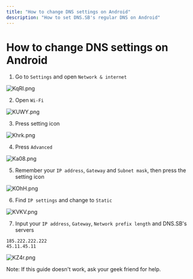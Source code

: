 ```yaml
---
title: "How to change DNS settings on Android"
description: "How to set DNS.SB's regular DNS on Android"
---
```


# How to change DNS settings on Android

1. Go to `Settings` and open `Network & internet`

![KqRI.png](https://s3.image.hosting/2021/07/02/KqRI.png)

2. Open `Wi-Fi`

![KUWY.png](https://s3.image.hosting/2021/07/02/KUWY.png)

3. Press setting icon

![Khrk.png](https://s3.image.hosting/2021/07/02/Khrk.png)

4. Press `Advanced`

![Ka08.png](https://s3.image.hosting/2021/07/02/Ka08.png)

5. Remember your `IP address`, `Gateway` and `Subnet mask`, then press the setting icon

![KOhH.png](https://s3.image.hosting/2021/07/02/KOhH.png)

6. Find `IP settings` and change to `Static`

![KVKV.png](https://s3.image.hosting/2021/07/02/KVKV.png)

7. Input your `IP address`, `Gateway`, `Network prefix length` and DNS.SB's servers

```
185.222.222.222
45.11.45.11
```

![KZ4r.png](https://s3.image.hosting/2021/07/02/KZ4r.png)

Note: If this guide doesn't work, ask your geek friend for help.
